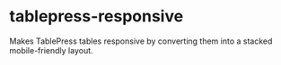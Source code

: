 # tablepress-responsive
Makes TablePress tables responsive by converting them into a stacked mobile-friendly layout.
